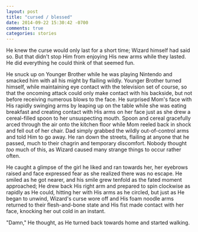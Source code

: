 ```yaml
---
layout: post
title: "cursed / blessed"
date: 2014-09-22 15:30:42 -0700
comments: true
categories: stories
---
```


He knew the curse would only last for a short time; Wizard himself had said so. But that didn't stop Him from enjoying His new arms while they lasted. He did everything he could think of that seemed fun.

<!-- more -->
  
He snuck up on Younger Brother while he was playing Nintendo and smacked him with all his might by flailing wildly. Younger Brother turned himself, while maintaining eye contact with the television set of course, so that the oncoming attack could only make contact with his backside, but not before receiving numerous blows to the face. He surprised Mom's face with His rapidly swinging arms by leaping up on the table while she was eating breakfast and creating contact with His arms on her face just as she drew a cereal-filled spoon to her unsuspecting mouth. Spoon and cereal gracefully arced through the air onto the kitchen floor while Mom reeled back in shock and fell out of her chair. Dad simply grabbed the wildly out-of-control arms and told Him to go away. He ran down the streets, flailing at anyone that he passed, much to their chagrin and temporary discomfort. Nobody thought _too_ much of this, as Wizard caused many strange things to occur rather often.
  
He caught a glimpse of the girl he liked and ran towards her, her eyebrows raised and face expressed fear as she realized there was no escape. He smiled as he got nearer, and his smile grew tenfold as the fated moment approached; He drew back His right arm and prepared to spin clockwise as rapidly as He could, hitting her with His arms as he circled, but just as He began to unwind, Wizard's curse wore off and His foam noodle arms returned to their flesh-and-bone state and His fist made contact with her face, knocking her out cold in an instant.
  
"Damn," He thought, as He turned back towards home and started walking.
